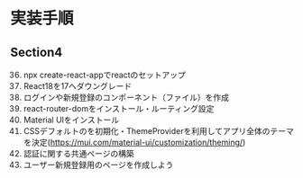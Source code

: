 # 実装手順
## Section4

36. npx create-react-appでreactのセットアップ
37. React18を17へダウングレード
38. ログインや新規登録のコンポーネント（ファイル）を作成
39. react-router-domをインストール・ルーティング設定
40. Material UIをインストール
41. CSSデフォルトのを初期化・ThemeProviderを利用してアプリ全体のテーマを決定(https://mui.com/material-ui/customization/theming/)
42. 認証に関する共通ページの構築
43. ユーザー新規登録用のページを作成しよう
